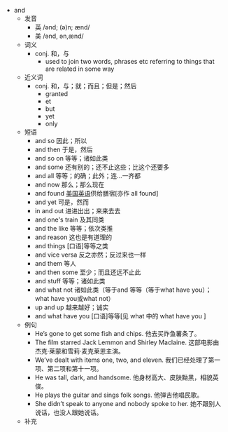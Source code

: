 - and
  - 发音
    - 英 /ənd; (ə)n; ænd/
    - 美 /ənd, ən,ænd/
  - 词义
    - conj. 和，与
      - used to join two words, phrases etc referring to things that are related in some way
  - 近义词
    - conj. 和，与；就；而且；但是；然后
      - granted
      - et
      - but
      - yet
      - only
  - 短语
    - and so 因此；所以
    - and then 于是，然后
    - and so on 等等；诸如此类
    - and some 还有别的；还不止这些；比这个还要多
    - and all 等等；的确；此外；连…一齐都
    - and now 那么；那么现在
    - and found [美国英语](工资以外)供给膳宿[亦作 all found]
    - and yet 可是，然而
    - in and out 进进出出；来来去去
    - and one's train 及其同类
    - and the like 等等；依次类推
    - and reason 这也是有道理的
    - and things [口语]等等之类
    - and vice versa 反之亦然；反过来也一样
    - and them 等人
    - and then some 至少；而且还远不止此
    - and stuff 等等；诸如此类
    - and what not 诸如此类（等于and 等等（等于what have you）；what have you或what not）
    - up and up 越来越好；诚实
    - and what have you [口语]等等[见 what 中的 what have you ]
  - 例句
    - He’s gone to get some fish and chips. 他去买炸鱼薯条了。
    - The film starred Jack Lemmon and Shirley Maclaine. 这部电影由杰克·莱蒙和雪莉·麦克莱恩主演。
    - We’ve dealt with items one, two, and eleven. 我们已经处理了第一项、第二项和第十一项。
    - He was tall, dark, and handsome. 他身材高大、皮肤黝黑，相貌英俊。
    - He plays the guitar and sings folk songs. 他弹吉他唱民歌。
    - She didn’t speak to anyone and nobody spoke to her. 她不跟别人说话，也没人跟她说话。
  - 补充